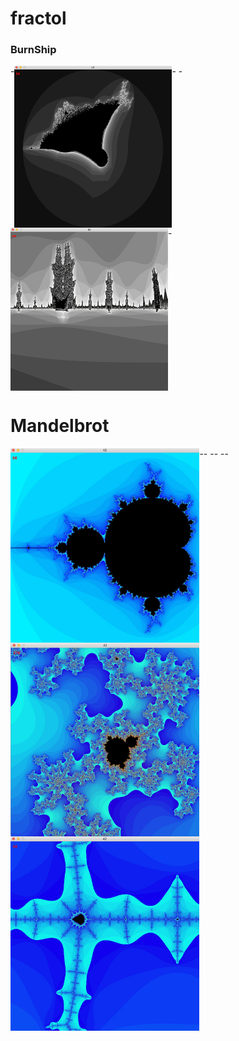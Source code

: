 # fractol
### BurnShip
-<img align="top"  src="https://github.com/asvirido/fractol/blob/master/Image/burn_ship1.jpg" width="50%" />-
-<img align="top"  src="https://github.com/asvirido/fractol/blob/master/Image/burn_ship2.jpg" width="50%" />-
# Mandelbrot
-<img align="left"  src="https://github.com/asvirido/fractol/blob/master/Image/mandelbrot_1.jpg" width="60%" />-
-<img align="left"  src="https://github.com/asvirido/fractol/blob/master/Image/mandelbrot_zoom_2.jpg" width="60%" />-
-<img align="left"  src="https://github.com/asvirido/fractol/blob/master/Image/mandelbrot_zoom.jpg" width="60%" />-
